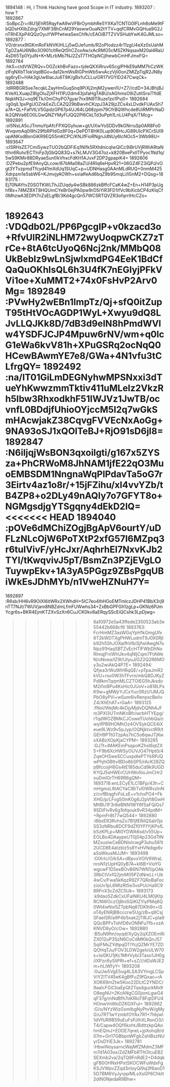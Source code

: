 1894148 : Hi, I Think Hacking have good Scope in IT industry.
1893207 : how ?  
1892867 :SoBpcZr+r8U1jEhR5RqyfwA9wVFBrOymbhRe5YXKaTCNTG0IFLnh8oMe9tFbQDsHXIbZdrg/7XMF38hCnM29YaswwOuaN2tYTV+qqfCRMvGQHua9G2JnTRhEXpP4QQzOyuYWPfwtwaSexChfk/cEAOiB7TZVVSHubYwK4GJMLso=
1892877 : V0/drxnx9lGKmRoFkNVKiHLLj5wDJefumb/R2oPIodzz4r11zgU4eXz0sUahMTgOZaAU6NBo3O901cltReQt5hCZoxAw/xAcRMG5cMSZKNqsaxM20al4RaU4sDtI5Tp0YjuIN+K+MLrbMb7NJ2ZsT7THOpNCjIhewbCmHFJmxFQ=
1892784 :hkS+ctdVWZRQv+OGZckhBvFazo+tjdeQXXiRruv6ScglPHkE9aMM7hCzWKzlFqNXbT1okVqdBGo+da12kmWsRIGPmWb5wvAczVjIi0onZMlZpTqjR2JN8yqg6ryEl+HAk3gUw6lacJu6T8K/gBxfuCLLu/GR17VGYlD247CwqCk=
1892488 :ldRRBGRSse7ecqkLZayHmGuqSnq9PiXj2mjM2ywen1U+Z7//cdD+34JBhjBJKVeXLXuapZ8IgOluZjXFH11PJ2dm43jsfaHgTABU/xAGhmsO9iZutIiSrsiTfIdENqkliN3J+nq9ETk/OmChyPO7gyar7nx9N9TRuze1zo1Pvj0=
1892684 :ig0qlL1pxPgUOZnkEeZLCAZQ29bBwvhCKzpJ3A29jzZCs4xLDvdkFUAxSh7a7A+QL+FafVtLV5GpdzGP67p4UJ64LQ68zpm79CfrBQWhcde8UiRMPlrNaDIk2QNVa6EO0LGwQNZYMyFlJQQ2Pl6CkLTd3uPph1LnLU4PqX/TMcg=
1892891 :ol5NsLA5cJTnmuYpAfcFPXQGyhuw+gt/UXwYoSDDv9kGNrruSp0AR8Fo0WvqvmAq0l9hi29fbRPIdGz8F0q+DePDT8HK0Lup908HcJG89UIcPXCrSUI9upANKsdBsnGiKR9EQ55mKCPC/KNJfFioRNgnJdNUy6lcNOc5+3Wb98U=
1893647 :cISRHsZE7Cmi5ywzTUO2bQDFiEq1Nifk5RXtdnicqIwQlCc9iBrUVjRWiARtaNtthn6RuIv/ECTInFp3jGbQQ83Q+s7kLMJV3G47oz+k820BxePxIlTPyoc1Nd1q/5wS9KMir88DRyaeSunf/kVhxcFdKH1AJvxF2DP2gpapiK4=
1892606 :DZPebu2pfE9AnyQLcow/67bMa08aZU/4RIq6eHpvR21+06GZ4FZ3iQPJ/vOgt3YTvzpmdTfcyd41mXdUq1SUqC+p+UDNHasg0AAnMLdRUQ+0nmM425Xdrpzm1e5sbW6+KJmvjyAOWh+sviaIfeAd6bqZ9b95mqLi/IGnM2+DQsg=1893175 : Ej70NAYtvZ0SOTKWLThJZUqdy4wSBk886zkBffcFCaK4wZ+En+H14P3pUghfBx+74MZBXT8HQUmCYeBr0ejPA0pw9rD5iYiR3FD1ifVc9bXicbCP4zKlqCf0MhzwA3EDPt7nZsELgfB/3Kd4gcQn57WC5RTQVZR3ofqrrIHcCZo=

1892643 :VDQdb02L/PP6PgcgIP+v0kzacd3o+RfvUlR2iNLHM72wyUoqpwCKZ7zTrCe+8tA6tcUyoQ6Ncj2nk/MMbQ08UkBebIz9wLnSjwlxmdPG4EeK1BdCfQaQuOKhIsQL6h3U4fK7nEGIyjPFkVVi1oe+XuMMT2+74x0FsHvP2Arv0Mg=
1892849 :PVwHy2wEBn1lmpTz/Qj+sfQ0itZupT95tHtVOcAGDP1WyL+Xwyu9dQ8LJvLLQJKk8D/7dB3d9eIN8hPmdWVlw4YSDFJCJP4Mpuw6rNV/wm+q0lcG1eWa6kvV81h+XPuGSRq2ocNqQ0HCewBAwmYE7e8/GWa+4N1vfu3tCLfrgQY=
1892492 :na/IT01GiLmDEGNyhwMPSNxxi3dTueYhKwwzmmTktiv411uMLelz2VkzRh5Ibw3RhxodkhF51IWJVz1JwTB/ocvnfL0BDdjfUhioOYjccM5I2q7wGkSmHAcwjakZ38CqvgFVVEcNxAoGg+9NA93oSJ1xQOlTeBJ+RjO91sD6jl8=
1892847 :N6iIjqjWsBON3qxoilgti/g167x5ZYSza+PhCRWoM8JhNAM1jfE22qO3MuoEMBSDM1NngnaWqPlPdavTa5oG7r3Eirtv4az1o8r/+15jFZihu/xl4vvYZb/tB4ZP8+o2DLy49nAQIy7o7GFYT8o+NGMgsdjgYTSgqny4dEkD2IQ=
<<<<<<< HEAD
1894040 :pOVe6dMChiZOgjBgApV6ourtY/uDFLzNLcOjW6PoTXtP2xfG57I6MZpq3r6tuIVivF/yHcJxr/AqhrhEl7NxvKJb2TYI/tKwqvivJ5pT/BsmZn3PZjEVgLOTuywpEkv+1A3yA5PGgz9ZBsPgqUBiWkEsJDhMYb/n1VweHZNuH7Y=
=======
1892897 :R6sb/HH6vR9OIXl6itWRx2XWhdH+5IC7eo4IhHGoEMTmlczJDHP41BbX3rj9nTT7NJt/7WUVjam8NBZdmLfmFUWwhs34+ZxBbGPFGh1zgLp+GKNz6PJmYcgr6s+BKR4EjmKTZXvSzXn6CuJCK0kv8aERqySScEiQCshk3LpDjwg=
>>>>>>> 6a10972e5a43ffede2350523ab3e55442b668cf6
1893763: FcrHmMZ3asWGqYpH1kGmgUfx6T2kWDTXgPHWLudmT9J0X0RjIb92h5ShJOXaifhVIbiSjfwlAwgN7oNpz91HaqSBTZvEcHTlFWbDhNoRlmqjFniWhUkv4qNljCqm7FtAWeN/oNoea/lZ9I/UIyuJ/GZ2Q2R6MOy3u2wiAkQ4P7E=
1892494: Qfjea3rWuWlHRqQE/+pTpaJmR2kVU+rso0W3hTFvrn/mbQ8DJKyZPd8kmTqqmMLCZTOlEG5hJksdoM2ifxt8Pu4KxHic0JUoV+o818LPsK9w+gMWjrYJCxYuc0RzU1JMJQPbO8yPVi+wSum6ivRenpxcBeilvZ4/XhEhAT+rGaA=
1893125 :fNoI/WejMc4kDjyMjdvDQNhAJfm3PXl3UTmNKnBfcIwrbHTYEpg/rTqdWOZBMkCJCsweTUohbQa/cwyifPB9HOMhOz4OVSykQCE4iXeue9LWz9v5pJyp/OQNjktvctR9/tGEH9PTtGTzpAs7hC5o6qwJTjKwsXABzXOpKjaCYPM=
1893285 :GJTt+iMAKEmPsqpoKZhsI6qtZX5+F9b6XcHWSyOUVJO47Hpt0/4ZqeOHSweSCCuxpdIePTYkRPJQwPhjhGBttvIBDo6bSP5/rAcK28ZQpBfccojH6Gs4tE185duCd9k9UGDKYQJ5sHWErCUHWo5toJmCHr2ouDmlGrTH69R6gQM=
1893718:enLECyE1LC1BFp/43h+CmHgmsL6tACYaCIBiTvI0WRvzInNz/cvfBtqgfvFoLsE+v1chxPO4+FkXHG/p/LFvg50lnK0g6J2pVt8GwHMltBU1F3r8eBNN1WY6fSaFQiGs79SDiFlvRv6g1bfqouk9vR34pdM++RpmFr8t77wQ544=
1892880 :l6bxER3RvhsZo7B1jfERilQSaV0jsSS3zNRbu8DCF9dZf0YFfYjKPsfLbSzKPLp+MI0YDWA6sd/v55Up+EOLBo4DAaypeUT0j04p23GdTtNMZsuslwCeBDNloIcwgP3uhu561t2UCD8E4atzblz5s8YxHVNdqp6vaSsWkusMJJM=
1893498 :OIXrIc/O/kSA+dBpvxVOIV6WraLnroN1zUpHQ0yB7A+kI6B+VioYGwgcwF1D5exBOvB6N7WN1/pOAk3RbClVxfQ2jmM05PZdNreLL+Ub4wCv/Fwa5kKqzR9ZF7QRoBaFoczioUv1pL6MlzRt5e3vsPUcHa9C98RFnX3cZdZC5Uk=
1893173 :k9dao5ZdkCxUFalNKU4LM0jKtpRCNWOczOjBniSQiKlZYiyPMq8Q0Wt4wNxi5ZTpbNq87DKlh9n+tSoT4yENRjBBcccrw5Ug/zB+q9CsjSFaeISR/a9P4b5xakZjTlRJC+pIa9QQcBPFvTohfD6vONNFu7fb+xzAKNVD8yO/cOw=
1892880 :BSuN9fm/oyqd/XyQy2qXZOEmRiZX012uP3SzN6CoCdMKlkQnJ57SqIFMsZYdtpqDTIYcjQZMrYE7ZDQOHqTJu/FOV3LDW2geIoULW70s+Isi0KU1jKc1MHVybi3Taxo1JH0g/iXPzc6ySliPRt+ef+sZ///dGsWJE2m+hLIWfyY=
1893208 :0u/Jw5VgE5ug4LSA3VYmgLCSpViYZITV45eK4gBfFuZ9fQxao+rAXOK69mZtw5Koo22DLtC2YNDC/9aaIcFGiCbaEpQt2TqsdguckMx9O8egNU+2KcANgCG0jomLgwG4qF37g/mNdBfh7oKRloT8FqtDFU4HOnwVnWoDZKGXFuI=
1892862 :G/o/NYzWizGsmIbgNyPtvW/gMyG/u7RT1wYzmbfOYAx7R1+7hbjwI1dVfUR9B59uEuFsPJIhXLRonO3/iT4/Capw4OQf6kxhtJBdttzkpQAohmEQmJ+EDDE7qneL+jpXohq9/d07m+Gn17GBbpnWFgbZshlBszNUyrDsDYiE3Jk=
1892781 :HbwiNoysarncWajMfZMdmZ3MFm7d1A03ox/ZdZMFbRThOlcuEB2SEXmb2va/2qTQ9FnRdE2+D4dqkgFB0OHNxHPxtSKOCWFuWdxFgKSJVWpvZZqd3nIoyQi9sj3f6aoD15D7BM6VyJyrpplMLsXsGP6ChkIt2dIN0NjedaR9Bhw=